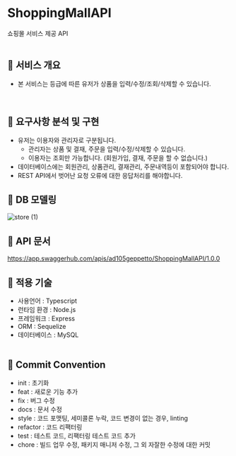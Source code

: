 # ShoppingMallAPI

쇼핑몰 서비스 제공 API
<br><br>

## 📌 서비스 개요

- 본 서비스는 등급에 따른 유저가 상품을 입력/수정/조회/삭제할 수 있습니다.

  <br>

## 📌 요구사항 분석 및 구현

- 유저는 이용자와 관리자로 구분됩니다.
  - 관리자는 상품 및 결재, 주문을 입력/수정/삭제할 수 있습니다.
  - 이용자는 조회만 가능합니다. (회원가입, 결재, 주문을 할 수 없습니다.)
- 데이터베이스에는 회원관리, 상품관리, 결재관리, 주문내역등이 포함되어야 합니다.
- REST API에서 벗어난 요청 오류에 대한 응답처리를 해야합니다.

## 📌 DB 모델링

![store (1)](https://user-images.githubusercontent.com/92367032/190436696-bf99ac36-31a0-4f75-9112-c156b17128a0.png)

## 📌 API 문서

https://app.swaggerhub.com/apis/ad105geppetto/ShoppingMallAPI/1.0.0

## 📌 적용 기술

- 사용언어 : Typescript
- 런타임 환경 : Node.js
- 프레임워크 : Express
- ORM : Sequelize
- 데이터베이스 : MySQL
  <br/> <br/>

## 📌 Commit Convention

- init : 초기화
- feat : 새로운 기능 추가
- fix : 버그 수정
- docs : 문서 수정
- style : 코드 포맷팅, 세미콜론 누락, 코드 변경이 없는 경우, linting
- refactor : 코드 리팩터링
- test : 테스트 코드, 리팩터링 테스트 코드 추가
- chore : 빌드 업무 수정, 패키지 매니저 수정, 그 외 자잘한 수정에 대한 커밋
